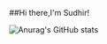 ##Hi there,I'm Sudhir!

![Anurag's GitHub stats](https://github-readme-stats.vercel.app/api?username=sudhir-takale&show_icons=true&theme=radical)
